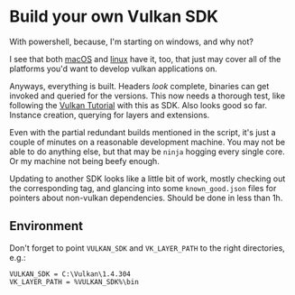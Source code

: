 # Build your own Vulkan SDK

With powershell, because, I'm starting on windows, and why not?

I see that both
[macOS](https://learn.microsoft.com/en-us/powershell/scripting/install/installing-powershell-on-macos?view=powershell-7.4)
and
[linux](https://learn.microsoft.com/en-us/powershell/scripting/install/installing-powershell-on-linux?view=powershell-7.4)
have it, too, that just may cover all of the platforms you'd want to develop vulkan applications on.

Anyways, everything is built. Headers _look_ complete, binaries can get
invoked and queried for the versions. This now needs a thorough test, like following
the [Vulkan Tutorial](https://docs.vulkan.org/tutorial/latest/00_Introduction.html)
with this as SDK. Also looks good so far. Instance creation, querying for layers and extensions.

Even with the partial redundant builds mentioned in the script, it's just a couple
of minutes on a reasonable development machine.
You may not be able to do anything else, but that may be `ninja` hogging every
single core. Or my machine not being beefy enough.

Updating to another SDK looks like a little bit of work, mostly checking out the
corresponding tag, and glancing into some `known_good.json` files for pointers about
non-vulkan dependencies. Should be done in less than 1h.

## Environment

Don't forget to point `VULKAN_SDK` and `VK_LAYER_PATH` to the right directories, e.g.:

```
VULKAN_SDK = C:\Vulkan\1.4.304
VK_LAYER_PATH = %VULKAN_SDK%\bin
```